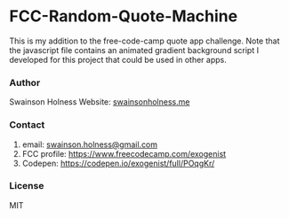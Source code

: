 # FCC-Random-Quote-Machine
This is my addition to the free-code-camp quote app challenge. Note that the javascript file contains an animated gradient background script I developed for this project that could be used in other apps. 

### Author
Swainson Holness
Website: [swainsonholness.me](http://exogenist.tech/)

### Contact
1. email: swainson.holness@gmail.com 
2. FCC profile: https://www.freecodecamp.com/exogenist
3. Codepen: https://codepen.io/exogenist/full/POqgKr/

### License
MIT
